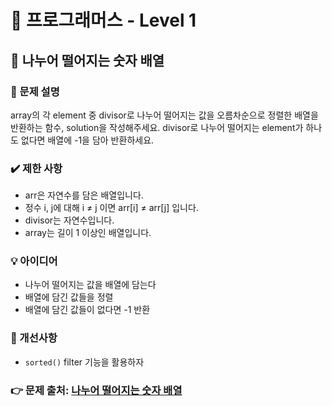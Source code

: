 # 🔔 프로그래머스 - Level 1
## 📑 나누어 떨어지는 숫자 배열

### 📌 문제 설명
array의 각 element 중 divisor로 나누어 떨어지는 값을 오름차순으로 정렬한 배열을 반환하는 함수, solution을 작성해주세요.
divisor로 나누어 떨어지는 element가 하나도 없다면 배열에 -1을 담아 반환하세요.

### ✔️ 제한 사항
- arr은 자연수를 담은 배열입니다.
- 정수 i, j에 대해 i ≠ j 이면 arr[i] ≠ arr[j] 입니다.
- divisor는 자연수입니다.
- array는 길이 1 이상인 배열입니다.

### 💡 아이디어
- 나누어 떨어지는 값을 배열에 담는다
- 배열에 담긴 값들을 정렬
- 배열에 담긴 값들이 없다면 -1 반환


### 💬 개선사항
- `sorted()` filter 기능을 활용하자


### 👉 문제 출처: [나누어 떨어지는 숫자 배열](https://programmers.co.kr/learn/courses/30/lessons/12910)


